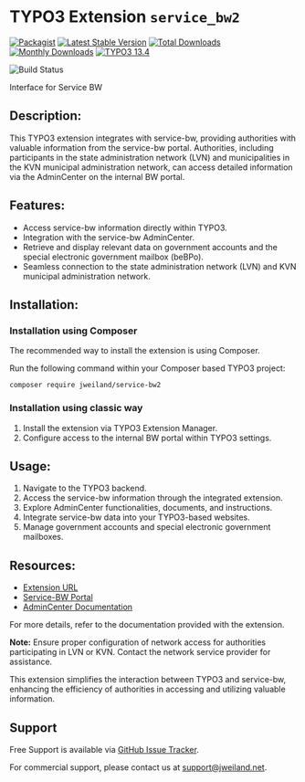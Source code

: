 # TYPO3 Extension `service_bw2`
[![Packagist][packagist-logo-stable]][extension-packagist-url]
[![Latest Stable Version][extension-build-shield]][extension-ter-url]
[![Total Downloads][extension-downloads-badge]][extension-packagist-url]
[![Monthly Downloads][extension-monthly-downloads]][extension-packagist-url]
[![TYPO3 13.4][TYPO3-shield]][TYPO3-13-url]

![Build Status](https://github.com/jweiland-net/service_bw2/actions/workflows/ci.yml/badge.svg)

Interface for Service BW

## Description:
This TYPO3 extension integrates with service-bw, providing authorities with valuable information from the service-bw portal. Authorities, including participants in the state administration network (LVN) and municipalities in the KVN municipal administration network, can access detailed information via the AdminCenter on the internal BW portal.

## Features:

- Access service-bw information directly within TYPO3.
- Integration with the service-bw AdminCenter.
- Retrieve and display relevant data on government accounts and the special electronic government mailbox (beBPo).
- Seamless connection to the state administration network (LVN) and KVN municipal administration network.

## Installation:

### Installation using Composer

The recommended way to install the extension is using Composer.

Run the following command within your Composer based TYPO3 project:

```
composer require jweiland/service-bw2
```

### Installation using classic way

1. Install the extension via TYPO3 Extension Manager.
2. Configure access to the internal BW portal within TYPO3 settings.

## Usage:

1. Navigate to the TYPO3 backend.
2. Access the service-bw information through the integrated extension.
3. Explore AdminCenter functionalities, documents, and instructions.
4. Integrate service-bw data into your TYPO3-based websites.
5. Manage government accounts and special electronic government mailboxes.

## Resources:

- [Extension URL](https://extensions.typo3.org/extension/service_bw2)
- [Service-BW Portal](https://bw-portal.bwl.de/service-bw)
- [AdminCenter Documentation](https://www.service-bw.de/zufi/cms/informationsseite-zum-behoerdenkonto-und-besonderen-elektronischen-behoerdenpostfach-bebpo)

For more details, refer to the documentation provided with the extension.

**Note:** Ensure proper configuration of network access for authorities participating in LVN or KVN. Contact the network service provider for assistance.

This extension simplifies the interaction between TYPO3 and service-bw, enhancing the efficiency of authorities in accessing and utilizing valuable information.

## Support

Free Support is available via [GitHub Issue Tracker](https://github.com/jweiland-net/service_bw2/issues).

For commercial support, please contact us at [support@jweiland.net](support@jweiland.net).

<!-- MARKDOWN LINKS & IMAGES -->

[extension-build-shield]: https://poser.pugx.org/jweiland/service-bw2/v/stable.svg?style=for-the-badge

[extension-downloads-badge]: https://poser.pugx.org/jweiland/service-bw2/d/total.svg?style=for-the-badge

[extension-monthly-downloads]: https://poser.pugx.org/jweiland/service-bw2/d/monthly?style=for-the-badge

[extension-ter-url]: https://extensions.typo3.org/extension/service_bw2/

[extension-packagist-url]: https://packagist.org/packages/jweiland/service-bw2/

[packagist-logo-stable]: https://img.shields.io/badge/--grey.svg?style=for-the-badge&logo=packagist&logoColor=white

[TYPO3-13-url]: https://get.typo3.org/version/13

[TYPO3-shield]: https://img.shields.io/badge/TYPO3-13.4-green.svg?style=for-the-badge&logo=typo3
